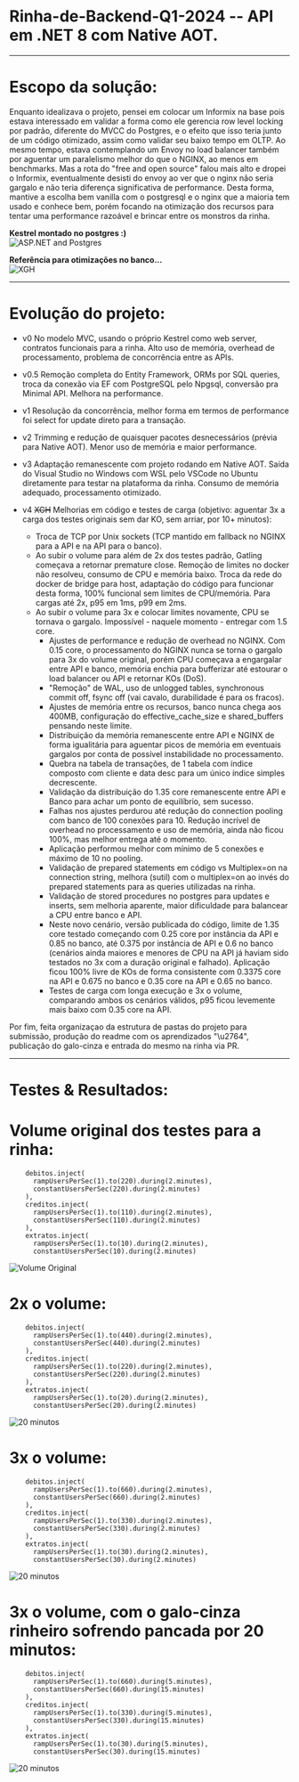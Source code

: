 # Rinha-de-Backend-Q1-2024 -- API em .NET 8 com Native AOT.

---
**Escopo da solução:**
========================
Enquanto idealizava o projeto, pensei em colocar um Informix na base pois estava interessado em validar a forma como ele gerencia row level locking por padrão, diferente do MVCC do Postgres, e o efeito que isso teria junto de um código otimizado, assim como validar seu baixo tempo em OLTP. Ao mesmo tempo, estava contemplando um Envoy no load balancer também por aguentar um paralelismo melhor do que o NGINX, ao menos em benchmarks. Mas a rota do "free and open source" falou mais alto e dropei o Informix, eventualmente desisti do envoy ao ver que o nginx não seria gargalo e não teria diferença significativa de performance. Desta forma, mantive a escolha bem vanilla com o postgresql e o nginx que a maioria tem usado e conhece bem, porém focando na otimização dos recursos para tentar uma performance razoável e brincar entre os monstros da rinha. 

**Kestrel montado no postgres :)**
<br>
![ASP.NET and Postgres](https://th.bing.com/th/id/OIG2.Q21F.uNfeHTS7EhCTSMc)

**Referência para otimizações no banco...**
<br>
![XGH](https://atitudereflexiva.files.wordpress.com/2015/10/xgh-e1330433625262.jpg)


---
**Evolução do projeto:**
========================
- v0 No modelo MVC, usando o próprio Kestrel como web server, contratos funcionais para a rinha. Alto uso de memória, overhead de processamento, problema de concorrência entre as APIs.
- v0.5 Remoção completa do Entity Framework, ORMs por SQL queries, troca da conexão via EF com PostgreSQL pelo Npgsql, conversão pra Minimal API. Melhora na performance.
- v1 Resolução da concorrência, melhor forma em termos de performance foi select for update direto para a transação.
- v2 Trimming e redução de quaisquer pacotes desnecessários (prévia para Native AOT). Menor uso de memória e maior performance.
- v3 Adaptação remanescente com projeto rodando em Native AOT. Saída do Visual Studio no Windows com WSL pelo VSCode no Ubuntu diretamente para testar na plataforma da rinha. Consumo de memória adequado, processamento otimizado.
 
- v4 ~~XGH~~ Melhorias em código e testes de carga (objetivo: aguentar 3x a carga dos testes originais sem dar KO, sem arriar, por 10+ minutos):
  - Troca de TCP por Unix sockets (TCP mantido em fallback no NGINX para a API e na API para o banco).
  - Ao subir o volume para além de 2x dos testes padrão, Gatling começava a retornar premature close. Remoção de limites no docker não resolveu, consumo de CPU e memória baixo. Troca da rede do docker de bridge para host, adaptação do código para funcionar desta forma, 100% funcional sem limites de CPU/memória. Para cargas até 2x, p95 em 1ms, p99 em 2ms.
  - Ao subir o volume para 3x e colocar limites novamente, CPU se tornava o gargalo. Impossível - naquele momento - entregar com 1.5 core.
    - Ajustes de performance e redução de overhead no NGINX. Com 0.15 core, o processamento do NGINX nunca se torna o gargalo para 3x do volume original, porém CPU começava a engargalar entre API e banco, memória enchia para bufferizar até estourar o load balancer ou API e retornar KOs (DoS).
    - "Remoção" de WAL, uso de unlogged tables, synchronous commit off, fsync off (vai cavalo, durabilidade é para os fracos). 
    - Ajustes de memória entre os recursos, banco nunca chega aos 400MB, configuração do effective_cache_size e shared_buffers pensando neste limite.
    - Distribuição da memória remanescente entre API e NGINX de forma igualitária para aguentar picos de memória em eventuais gargalos por conta de possível instabilidade no processamento.
    - Quebra na tabela de transações, de 1 tabela com índice composto com cliente e data desc para um único índice simples decrescente.  
    - Validação da distribuição do 1.35 core remanescente entre API e Banco para achar um ponto de equilíbrio, sem sucesso.
    - Falhas nos ajustes perdurou até redução do connection pooling com banco de 100 conexões para 10. Redução incrível de overhead no processamento e uso de memória, ainda não ficou 100%, mas melhor entrega até o momento.
    - Aplicação performou melhor com mínimo de 5 conexões e máximo de 10 no pooling.
    - Validação de prepared statements em código vs Multiplex=on na connection string, melhora (sutil) com o multiplex=on ao invés do prepared statements para as queries utilizadas na rinha.
    - Validação de stored procedures no postgres para updates e inserts, sem melhoria aparente, maior dificuldade para balancear a CPU entre banco e API.
    - Neste novo cenário, versão publicada do código, limite de 1.35 core testado começando com 0.25 core por instância da API e 0.85 no banco, até 0.375 por instância de API e 0.6 no banco (cenários ainda maiores e menores de CPU na API já haviam sido testados no 3x com a duração original e falhado). Aplicação ficou 100% livre de KOs de forma consistente com 0.3375 core na API e 0.675 no banco e 0.35 core na API e 0.65 no banco.
    - Testes de carga com longa execução e 3x o volume, comparando ambos os cenários válidos, p95 ficou levemente mais baixo com 0.35 core na API.

Por fim, feita organizaçao da estrutura de pastas do projeto para submissão, produção do readme com os aprendizados "\u2764", publicação do galo-cinza e entrada do mesmo na rinha via PR. 

---
**Testes & Resultados:**
========================

**Volume original dos testes para a rinha:**
========================

        debitos.inject(
          rampUsersPerSec(1).to(220).during(2.minutes),
          constantUsersPerSec(220).during(2.minutes)
        ),
        creditos.inject(
          rampUsersPerSec(1).to(110).during(2.minutes),
          constantUsersPerSec(110).during(2.minutes)
        ),
        extratos.inject(
          rampUsersPerSec(1).to(10).during(2.minutes),
          constantUsersPerSec(10).during(2.minutes)

![Volume Original](https://raw.githubusercontent.com/WagnerKessler/Rinha-de-Backend-Q1-2024/minimal/Images/Original.png)          

**2x o volume:**
========================

        debitos.inject(
          rampUsersPerSec(1).to(440).during(2.minutes),
          constantUsersPerSec(440).during(2.minutes)
        ),
        creditos.inject(
          rampUsersPerSec(1).to(220).during(2.minutes),
          constantUsersPerSec(220).during(2.minutes)
        ),
        extratos.inject(
          rampUsersPerSec(1).to(20).during(2.minutes),
          constantUsersPerSec(20).during(2.minutes)

![20 minutos](https://raw.githubusercontent.com/WagnerKessler/Rinha-de-Backend-Q1-2024/minimal/Images/2x-volume.png)

**3x o volume:**
========================

        debitos.inject(
          rampUsersPerSec(1).to(660).during(2.minutes),
          constantUsersPerSec(660).during(2.minutes)
        ),
        creditos.inject(
          rampUsersPerSec(1).to(330).during(2.minutes),
          constantUsersPerSec(330).during(2.minutes)
        ),
        extratos.inject(
          rampUsersPerSec(1).to(30).during(2.minutes),
          constantUsersPerSec(30).during(2.minutes)

![20 minutos](https://raw.githubusercontent.com/WagnerKessler/Rinha-de-Backend-Q1-2024/minimal/Images/3x-volume.png)

**3x o volume, com o galo-cinza rinheiro sofrendo pancada por 20 minutos:**
========================

        debitos.inject(
          rampUsersPerSec(1).to(660).during(5.minutes),
          constantUsersPerSec(660).during(15.minutes)
        ),
        creditos.inject(
          rampUsersPerSec(1).to(330).during(5.minutes),
          constantUsersPerSec(330).during(15.minutes)
        ),
        extratos.inject(
          rampUsersPerSec(1).to(30).during(5.minutes),
          constantUsersPerSec(30).during(15.minutes)

![20 minutos](https://raw.githubusercontent.com/WagnerKessler/Rinha-de-Backend-Q1-2024/minimal/Images/20-mins.png)
